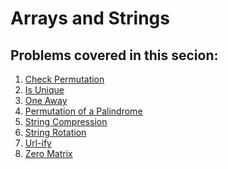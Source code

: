 # Arrays and Strings

## Problems covered in this secion:

1. <a href="https://github.com/mayankamencherla/cracking-the-coding-interview-solutions/blob/master/arrays-and-strings/check-permutation.cpp" target="_blank">Check Permutation</a>
1. <a href="https://github.com/mayankamencherla/cracking-the-coding-interview-solutions/blob/master/arrays-and-strings/is-unique.cpp" target="_blank">Is Unique</a>
1. <a href="https://github.com/mayankamencherla/cracking-the-coding-interview-solutions/blob/master/arrays-and-strings/one-away.cpp" target="_blank">One Away</a>
1. <a href="https://github.com/mayankamencherla/cracking-the-coding-interview-solutions/blob/master/arrays-and-strings/permutation-palindrome.cpp" target="_blank">Permutation of a Palindrome</a>
1. <a href="https://github.com/mayankamencherla/cracking-the-coding-interview-solutions/blob/master/arrays-and-strings/string-compression.cpp" target="_blank">String Compression</a>
1. <a href="https://github.com/mayankamencherla/cracking-the-coding-interview-solutions/blob/master/arrays-and-strings/string-rotation.cpp" target="_blank">String Rotation</a>
1. <a href="https://github.com/mayankamencherla/cracking-the-coding-interview-solutions/blob/master/arrays-and-strings/url-ify.cpp" target="_blank">Url-ify</a>
1. <a href="https://github.com/mayankamencherla/cracking-the-coding-interview-solutions/blob/master/arrays-and-strings/zero-matrix.cpp" target="_blank">Zero Matrix</a>
